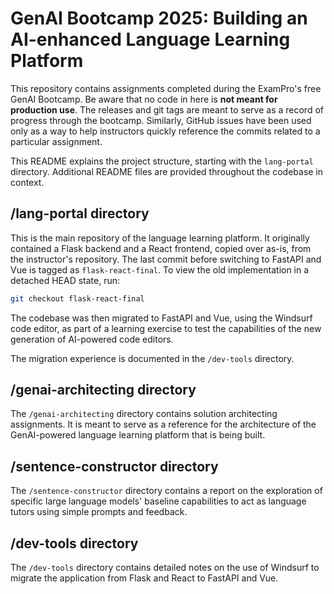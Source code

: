 # GenAI Bootcamp 2025: Building an AI-enhanced Language Learning Platform

This repository contains assignments completed during the ExamPro's free GenAI Bootcamp. Be aware that no code in here is **not meant for production use**. The releases and git tags are meant to serve as a record of progress through the bootcamp. Similarly, GitHub issues have been used only as a way to help instructors quickly reference the commits related to a particular assignment.

This README explains the project structure, starting with the `lang-portal` directory. Additional README files are provided throughout the codebase in context.

## /lang-portal directory

This is the main repository of the language learning platform. It originally contained a Flask backend and a React frontend, copied over as-is, from the instructor's repository. The last commit before switching to FastAPI and Vue is tagged as `flask-react-final`. To view the old implementation in a detached HEAD state, run:

```bash
git checkout flask-react-final
```

The codebase was then migrated to FastAPI and Vue, using the Windsurf code editor, as part of a learning exercise to test the capabilities of the new generation of AI-powered code editors.

The migration experience is documented in the `/dev-tools` directory.

## /genai-architecting directory

The `/genai-architecting` directory contains solution architecting assignments. It is meant to serve as a reference for the architecture of the GenAI-powered language learning platform that is being built.

## /sentence-constructor directory

The `/sentence-constructor` directory contains a report on the exploration of specific large language models' baseline capabilities to act as language tutors using simple prompts and feedback.

## /dev-tools directory

The `/dev-tools` directory contains detailed notes on the use of Windsurf to migrate the application from Flask and React to FastAPI and Vue.
